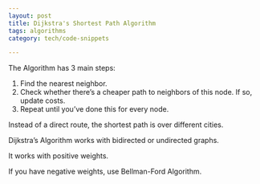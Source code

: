 ```yaml
---
layout: post
title: Dijkstra's Shortest Path Algorithm
tags: algorithms
category: tech/code-snippets

---
```


The Algorithm has 3 main steps:

1. Find the nearest neighbor.
2. Check whether there’s a cheaper path to neighbors of this node. If so, update costs.
3. Repeat until you’ve done this for every node.

Instead of a direct route, the shortest path is over different cities.

Dijkstra’s Algorithm works with bidirected or undirected graphs.

It works with positive weights.

If you have negative weights, use Bellman-Ford Algorithm.

<script src="https://gist.github.com/selimslab/f6dd5419513ea7b00be8d8b5fdb823b7.js"></script>
